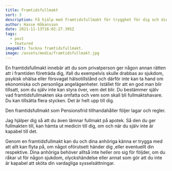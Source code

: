 ```yaml
---
title: Framtidsfullmakt
sort: 3
description: Få hjälp med framtidsfullmakt för trygghet för dig och dina anhöriga.
author: Hasse Håkansson
date: 2021-11-13T16:02:27.395Z
tags:
  - post
  - featured
imageAlt: Teckna framtidsfullmakt.
image: /assets/media/framtidsfullmakt.jpg
---
```

En framtidsfullmakt innebär att du som privatperson ger någon annan rätten att i framtiden företräda dig, ifall du exempelvis skulle drabbas av sjukdom, psykisk ohälsa eller försvagat hälsotillstånd och därför inte kan ta hand om ekonomiska och personliga angelägenheter. Istället för att en god man blir tillsatt, som du själv inte kan styra över, vem det blir. Du bestämmer själv vad framtidsfullmakten ska omfatta och vem som skall bli fullmaktshavare. Du kan tillsätta flera stycken. Det är helt upp till dig.

Den framtidsfullmakt som Pensionsfrid tillhandahåller följer lagar och regler.

Jag hjälper dig så att du även lämnar fullmakt på apotek. Så den du ger fullmakten till, kan hämta ut medicin till dig, om och när du själv inte är kapabel till det.

Genom en framtidsfullmakt kan du och dina anhöriga känna er trygga med att allt kan flyta på, om något oförutsett händer dig ,eller eventuellt din respektive. Dina anhöriga behöver alltså inte heller oro sig för följder, om du råkar ut för någon sjukdom, olyckshändelse eller annat som gör att du inte är kapabel att sköta din vardagliga sysselsättningar.